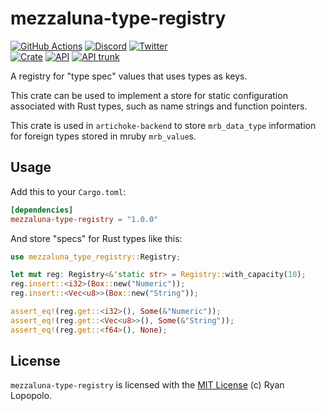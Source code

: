 # mezzaluna-type-registry

[![GitHub Actions](https://github.com/artichoke/artichoke/workflows/CI/badge.svg)](https://github.com/artichoke/artichoke/actions)
[![Discord](https://img.shields.io/discord/607683947496734760)](https://discord.gg/QCe2tp2)
[![Twitter](https://img.shields.io/twitter/follow/artichokeruby?label=Follow&style=social)](https://twitter.com/artichokeruby)
<br>
[![Crate](https://img.shields.io/crates/v/mezzaluna-type-registry.svg)](https://crates.io/crates/mezzaluna-type-registry)
[![API](https://docs.rs/mezzaluna-type-registry/badge.svg)](https://docs.rs/mezzaluna-type-registry)
[![API trunk](https://img.shields.io/badge/docs-trunk-blue.svg)](https://artichoke.github.io/artichoke/mezzaluna_type_registry/)

A registry for "type spec" values that uses types as keys.

This crate can be used to implement a store for static configuration associated
with Rust types, such as name strings and function pointers.

This crate is used in `artichoke-backend` to store `mrb_data_type` information
for foreign types stored in mruby `mrb_value`s.

## Usage

Add this to your `Cargo.toml`:

```toml
[dependencies]
mezzaluna-type-registry = "1.0.0"
```

And store "specs" for Rust types like this:

```rust
use mezzaluna_type_registry::Registry;

let mut reg: Registry<&'static str> = Registry::with_capacity(10);
reg.insert::<i32>(Box::new("Numeric"));
reg.insert::<Vec<u8>>(Box::new("String"));

assert_eq!(reg.get::<i32>(), Some(&"Numeric"));
assert_eq!(reg.get::<Vec<u8>>(), Some(&"String"));
assert_eq!(reg.get::<f64>(), None);
```

## License

`mezzaluna-type-registry` is licensed with the [MIT License](LICENSE) (c) Ryan
Lopopolo.
